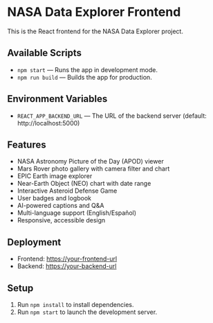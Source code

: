 # NASA Data Explorer Frontend

This is the React frontend for the NASA Data Explorer project.

## Available Scripts

- `npm start` — Runs the app in development mode.
- `npm run build` — Builds the app for production.

## Environment Variables

- `REACT_APP_BACKEND_URL` — The URL of the backend server (default: http://localhost:5000)

## Features

- NASA Astronomy Picture of the Day (APOD) viewer
- Mars Rover photo gallery with camera filter and chart
- EPIC Earth image explorer
- Near-Earth Object (NEO) chart with date range
- Interactive Asteroid Defense Game
- User badges and logbook
- AI-powered captions and Q&A
- Multi-language support (English/Español)
- Responsive, accessible design

## Deployment

- Frontend: [https://your-frontend-url](https://your-frontend-url)
- Backend: [https://your-backend-url](https://your-backend-url)

## Setup
1. Run `npm install` to install dependencies.
2. Run `npm start` to launch the development server.
